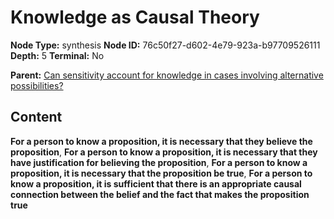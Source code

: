 # Knowledge as Causal Theory

**Node Type:** synthesis
**Node ID:** 76c50f27-d602-4e79-923a-b97709526111
**Depth:** 5
**Terminal:** No

**Parent:** [Can sensitivity account for knowledge in cases involving alternative possibilities?](can-sensitivity-account-for-knowledge-in-cases-involving-alternative-possibilities-antithesis-058c80e9-d40a-4650-9e96-1cc2cc9cc8bb.md)

## Content

**For a person to know a proposition, it is necessary that they believe the proposition**, **For a person to know a proposition, it is necessary that they have justification for believing the proposition**, **For a person to know a proposition, it is necessary that the proposition be true**, **For a person to know a proposition, it is sufficient that there is an appropriate causal connection between the belief and the fact that makes the proposition true**
